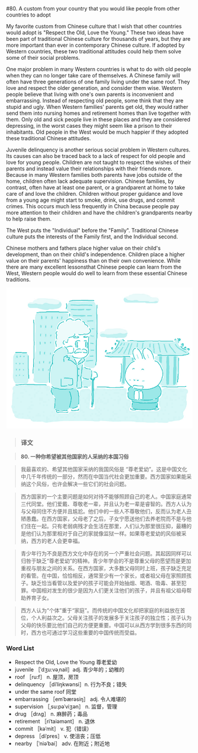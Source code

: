 #80. A custom from your country that you would like people from other countries to adopt

My favorite custom from Chinese culture that I wish that other countries would adopt is "Respect the Old, Love the Young." These two ideas have been part of traditional Chinese culture for thousands of years, but they are more important than ever in contemporary Chinese culture. If adopted by Western countries, these two traditional attitudes could help them solve some of their social problems.

One major problem in many Western countries is what to do with old people when they can no longer take care of themselves. A Chinese family will often have three generations of one family living under the same roof. They love and respect the older generation, and consider them wise. Western people believe that living with one's own parents is inconvenient and embarrassing. Instead of respecting old people, some think that they are stupid and ugly. When Western families' parents get old, they would rather send them into nursing homes and retirement homes than live together with them. Only old and sick people live in these places and they are considered depressing, in the worst cases they might seem like a prison to their inhabitants. Old people in the West would be much happier if they adopted these traditional Chinese attitudes.

Juvenile delinquency is another serious social problem in Western cultures. Its causes can also be traced back to a lack of respect for old people and love for young people. Children are not taught to respect the wishes of their parents and instead value their relationships with their friends more. Because in many Western families both parents have jobs outside of the home, children often lack adequate supervision. Chinese families, by contrast, often have at least one parent, or a grandparent at home to take care of and love the children. Children without proper guidance and love from a young age might start to smoke, drink, use drugs, and commit crimes. This occurs much less frequently in China because people pay more attention to their children and have the children's grandparents nearby to help raise them.

The West puts the "Individual" before the "Family". Traditional Chinese culture puts the interests of the Family first, and the Individual second.

Chinese mothers and fathers place higher value on their child's development, than on their child's independence. Children place a higher value on their parents' happiness than on their own convenience. While there are many excellent lessonsthat Chinese people can learn from the West, Western people would do well to learn from these essential Chinese traditions.

![](images/TOEFL-iBT-High-Score-Essays-080.jpg)

> ### 译文

> **80. 一种你希望被其他国家的人采纳的本国习俗**

> 我最喜欢的、希望其他国家采纳的我国风俗是 “尊老爱幼”。这是中国文化中几千年传统的一部分，然而在中国当代社会更加重要。西方国家如果能采纳这个风俗，也许会解决一些它们的社会问题。

> 西方国家的一个主要问题是如何对待不能够照顾自己的老人。中国家庭通常三代同堂。他们爱戴、尊敬老一辈，并且认为老一辈是睿智的。西方人认为与父母同住不方便并且尴尬。他们中的一些人不尊敬他们，反而认为老人丑陋愚蠢。在西方国家，父母老了之后，子女宁愿送他们去养老院而不是与他们住在一起。只有老弱病残才会生活在那里，人们认为那里很压抑，最糟的是他们认为那里相对于自己的家就像监狱一样。如果尊老爱幼的风俗被采纳，西方的老人会更幸福。

> 青少年行为不良是西方文化中存在的另一个严重社会问题。其起因同样可以归咎于缺乏“尊老爱幼”的精神。青少年学会的不是尊重父母的愿望而是更加重视与朋友之间的关系。在西方国家，大多数父母同时上班，孩子缺乏充足的看管。在中国，恰恰相反，通常至少有一个家长，或者祖父母在家照顾孩子。缺乏恰当看管以及爱护的孩子可能会开始抽烟、喝酒、吸毒、甚至犯罪。中国相对发生的很少是因为人们更关注他们的孩子，并且有祖父祖母帮助养育子女。

> 西方人认为“个体”重于“家庭”。而传统的中国文化却把家庭的利益放在首位，个人利益次之。父母关注孩子的发展多于关注孩子的独立性；孩子认为父母的快乐要比他们自己的方便更重要。中国可以从西方学到很多东西的同时，西方也可通过学习这些重要的中国传统而受益。 

### Word List

 * Respect the Old, Love the Young 尊老爱幼
 * juvenile ［ˈdʒu:vəˌnail］adj. 青少年的；幼稚的
 * roof ［ru:f］ n. 屋顶，房顶
 * delinquency ［diˈliŋkwənsi］n. 行为不良；错失
 * under the same roof 同堂
 * embarrassing ［emˈbærəsiŋ］ adj. 令人难堪的
 * supervision ［ˌsu:pəˈviʒən］ n. 监督，管理
 * drug ［drʌg］ n. 麻醉药；毒品
 * retirement ［riˈtaiəmənt］ n. 退休
 * commit ［kəˈmit］ v. 犯（错误）
 * depress ［diˈpres］ v. 使沮丧；压低
 * nearby ［ˈniəˈbai］ adv. 在附近；附近地
